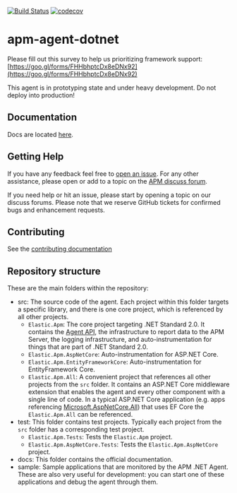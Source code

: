 [![Build Status](https://apm-ci.elastic.co/buildStatus/icon?job=apm-agent-dotnet/apm-agent-dotnet-mbp/master)](https://apm-ci.elastic.co/job/apm-agent-dotnet/job/apm-agent-dotnet-mbp/job/master/)
[![codecov](https://codecov.io/gh/elastic/apm-agent-dotnet/branch/master/graph/badge.svg)](https://codecov.io/gh/elastic/apm-agent-dotnet)

# apm-agent-dotnet

Please fill out this survey to help us prioritizing framework support:
[https://goo.gl/forms/FHHbhptcDx8eDNx92](https://goo.gl/forms/FHHbhptcDx8eDNx92)

This agent is in prototyping state and under heavy development. Do not deploy into production!

## Documentation

Docs are located [here](docs).

## Getting Help

If you have any feedback feel free to [open an issue](https://github.com/elastic/apm-agent-dotnet/issues/new).
For any other assistance, please open or add to a topic on the [APM discuss forum](https://discuss.elastic.co/c/apm).

If you need help or hit an issue, please start by opening a topic on our discuss forums.
Please note that we reserve GitHub tickets for confirmed bugs and enhancement requests.

## Contributing

See the [contributing documentation](CONTRIBUTING.md)

## Repository structure 

These are the main folders within the repository:
* src: The source code of the agent. Each project within this folder targets a specific library, and there is one core project, which is referenced by all other projects.
    * `Elastic.Apm`: The core project targeting .NET Standard 2.0. It contains the [Agent API](/docs/public-api.asciidoc), the infrastructure to report data to the APM Server, the logging infrastructure, and auto-instrumentation for things that are part of .NET Standard 2.0.
    * `Elastic.Apm.AspNetCore`: Auto-instrumentation for ASP.NET Core.
    * `Elastic.Apm.EntityFrameworkCore`: Auto-instrumentation for EntityFramework Core.
    * `Elastic.Apm.All`: A convenient project that references all other projects from the `src` folder. It contains an ASP.NET Core middleware extension that enables the agent and every other component with a single line of code. In a typical ASP.NET Core application (e.g. apps referencing [Microsoft.AspNetCore.All](https://www.nuget.org/packages/Microsoft.AspNetCore.All)) that uses EF Core the `Elastic.Apm.All` can be referenced.
* test: This folder contains test projects. Typically each project from the `src` folder has a corresponding test project.
    * `Elastic.Apm.Tests`: Tests the `Elastic.Apm` project.
    * `Elastic.Apm.AspNetCore.Tests`: Tests the `Elastic.Apm.AspNetCore` project.
* docs: This folder contains the official documentation.
* sample: Sample applications that are monitored by the APM .NET Agent. These are also very useful for development: you can start one of these applications and debug the agent through them.